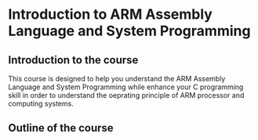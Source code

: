 # Introduction to ARM Assembly Language and System Programming
## Introduction to the course
This course is designed to help you understand the ARM Assembly Language and System Programming while enhance your C programming skill in order to understand the oeprating principle of ARM processor and computing systems.

## Outline of the course
